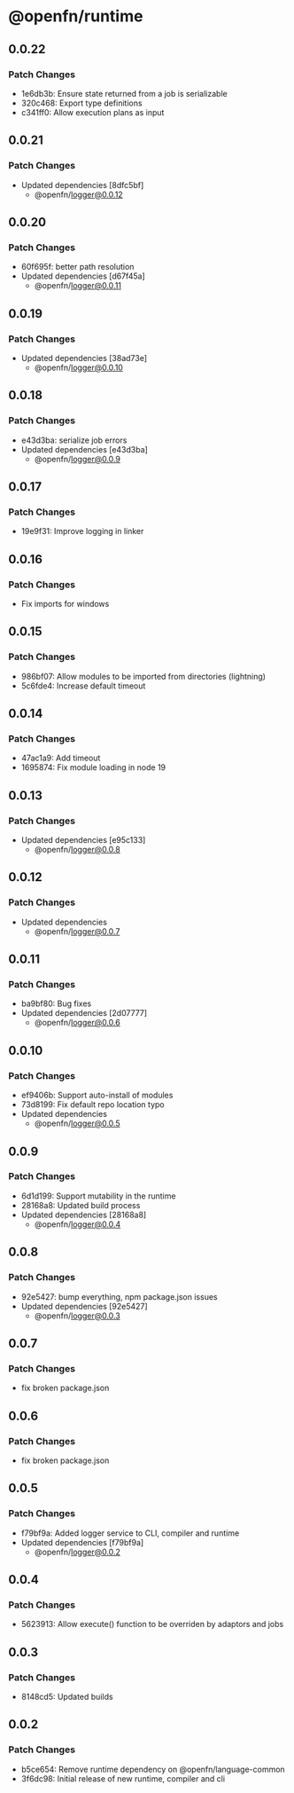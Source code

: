 # @openfn/runtime

## 0.0.22

### Patch Changes

- 1e6db3b: Ensure state returned from a job is serializable
- 320c468: Export type definitions
- c341ff0: Allow execution plans as input

## 0.0.21

### Patch Changes

- Updated dependencies [8dfc5bf]
  - @openfn/logger@0.0.12

## 0.0.20

### Patch Changes

- 60f695f: better path resolution
- Updated dependencies [d67f45a]
  - @openfn/logger@0.0.11

## 0.0.19

### Patch Changes

- Updated dependencies [38ad73e]
  - @openfn/logger@0.0.10

## 0.0.18

### Patch Changes

- e43d3ba: serialize job errors
- Updated dependencies [e43d3ba]
  - @openfn/logger@0.0.9

## 0.0.17

### Patch Changes

- 19e9f31: Improve logging in linker

## 0.0.16

### Patch Changes

- Fix imports for windows

## 0.0.15

### Patch Changes

- 986bf07: Allow modules to be imported from directories (lightning)
- 5c6fde4: Increase default timeout

## 0.0.14

### Patch Changes

- 47ac1a9: Add timeout
- 1695874: Fix module loading in node 19

## 0.0.13

### Patch Changes

- Updated dependencies [e95c133]
  - @openfn/logger@0.0.8

## 0.0.12

### Patch Changes

- Updated dependencies
  - @openfn/logger@0.0.7

## 0.0.11

### Patch Changes

- ba9bf80: Bug fixes
- Updated dependencies [2d07777]
  - @openfn/logger@0.0.6

## 0.0.10

### Patch Changes

- ef9406b: Support auto-install of modules
- 73d8199: Fix default repo location typo
- Updated dependencies
  - @openfn/logger@0.0.5

## 0.0.9

### Patch Changes

- 6d1d199: Support mutability in the runtime
- 28168a8: Updated build process
- Updated dependencies [28168a8]
  - @openfn/logger@0.0.4

## 0.0.8

### Patch Changes

- 92e5427: bump everything, npm package.json issues
- Updated dependencies [92e5427]
  - @openfn/logger@0.0.3

## 0.0.7

### Patch Changes

- fix broken package.json

## 0.0.6

### Patch Changes

- fix broken package.json

## 0.0.5

### Patch Changes

- f79bf9a: Added logger service to CLI, compiler and runtime
- Updated dependencies [f79bf9a]
  - @openfn/logger@0.0.2

## 0.0.4

### Patch Changes

- 5623913: Allow execute() function to be overriden by adaptors and jobs

## 0.0.3

### Patch Changes

- 8148cd5: Updated builds

## 0.0.2

### Patch Changes

- b5ce654: Remove runtime dependency on @openfn/language-common
- 3f6dc98: Initial release of new runtime, compiler and cli
